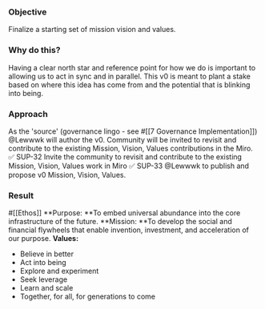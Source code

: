 ### Objective
Finalize a starting set of mission vision and values.
### Why do this?
Having a clear north star and reference point for how we do is important to allowing us to act in sync and in parallel. This v0 is meant to plant a stake based on where this idea has come from and the potential that is blinking into being.
### Approach
As the 'source' (governance lingo - see #[[7 Governance Implementation]]) @Lewwwk will author the v0. Community will be invited to revisit and contribute to the existing Mission, Vision, Values contributions in the Miro. 
✅ SUP-32 Invite the community to revisit and contribute to the existing Mission, Vision, Values work in Miro
✅ SUP-33 @Lewwwk to publish and propose v0 Mission, Vision, Values.
### Result
#[[Ethos]] 
**Purpose: **To embed universal abundance into the core infrastructure of the future.
**Mission: **To develop the social and financial flywheels that enable invention, investment, and acceleration of our purpose.
**Values:**
- Believe in better
- Act into being
- Explore and experiment
- Seek leverage
- Learn and scale
- Together, for all, for generations to come
